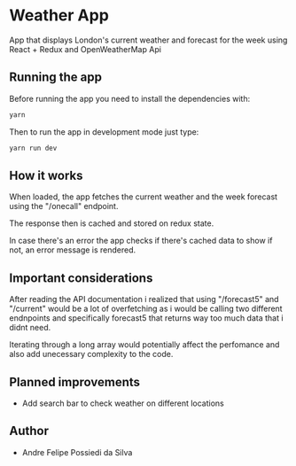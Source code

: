 # Weather App

App that displays London's current weather and forecast for the week using React + Redux and OpenWeatherMap Api

## Running the app

Before running the app you need to install the dependencies with:

```bash
yarn
```

Then to run the app in development mode just type:

```bash
yarn run dev
```

## How it works

When loaded, the app fetches the current weather and the week forecast using
the "/onecall" endpoint.

The response then is cached and stored on redux state.

In case there's an error the app checks if there's cached data to show if not, an error message is rendered.

## Important considerations

After reading the API documentation i realized that using "/forecast5" and "/current"
would be a lot of overfetching as i would be calling two different endnpoints and specifically forecast5 that returns way too much data that i didnt need.

Iterating through a long array would potentially affect the perfomance and also add unecessary complexity to the code.

## Planned improvements

- Add search bar to check weather on different locations

## Author

- Andre Felipe Possiedi da Silva
